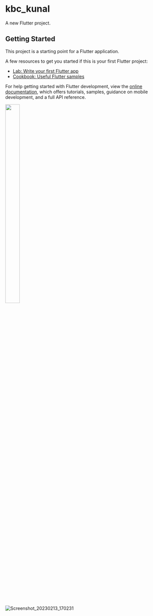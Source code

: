 # kbc_kunal

A new Flutter project.

## Getting Started

This project is a starting point for a Flutter application.

A few resources to get you started if this is your first Flutter project:

- [Lab: Write your first Flutter app](https://docs.flutter.dev/get-started/codelab)
- [Cookbook: Useful Flutter samples](https://docs.flutter.dev/cookbook)

For help getting started with Flutter development, view the
[online documentation](https://docs.flutter.dev/), which offers tutorials,
samples, guidance on mobile development, and a full API reference.
<p float="center>
          
<img src="https://user-images.githubusercontent.com/119474574/218451155-9d6947cf-646d-478e-ae73-72d7746cbec1.png" width=22% height=35%>

<img src="https://user-images.githubusercontent.com/119474574/218451155-9d6947cf-646d-478e-ae73-72d7746cbec1.png" width=30% height=40%> 



![Screenshot_20230213_170231]()
